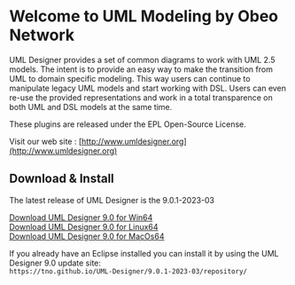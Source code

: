 # Welcome to UML Modeling by Obeo Network

UML Designer provides a set of common diagrams to work with UML 2.5 models. The intent is to provide an easy way to make the transition from UML to domain specific modeling. This way users can continue to manipulate legacy UML models and start working with DSL. Users can even re-use the provided representations and work in a total transparence on both UML and DSL models at the same time.

These plugins are released under the EPL Open-Source License.

Visit our web site : [http://www.umldesigner.org](http://www.umldesigner.org)

## Download & Install

The latest release of UML Designer is the 9.0.1-2023-03

[Download UML Designer 9.0 for Win64](https://github.com/TNO/UML-Designer/releases/download/9.0.1-2023-03/UMLDesigner-win32.win32.x86_64.zip)<br>
[Download UML Designer 9.0 for Linux64](https://github.com/TNO/UML-Designer/releases/download/9.0.1-2023-03/UMLDesigner-linux.gtk.x86_64.tar.gz)<br>
[Download UML Designer 9.0 for MacOs64](https://github.com/TNO/UML-Designer/releases/download/9.0.1-2023-03/UMLDesigner-macosx.cocoa.x86_64.tar.gz)

If you already have an Eclipse installed you can install it by using the UML Designer 9.0 update site:<br>
`https://tno.github.io/UML-Designer/9.0.1-2023-03/repository/`
